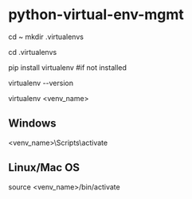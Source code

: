 # python-virtual-env-mgmt

cd ~
mkdir .virtualenvs

cd .virtualenvs

pip install virtualenv  #if not installed

virtualenv --version

virtualenv <venv_name>

## Windows

<venv_name>\Scripts\activate

## Linux/Mac OS

source <venv_name>/bin/activate
